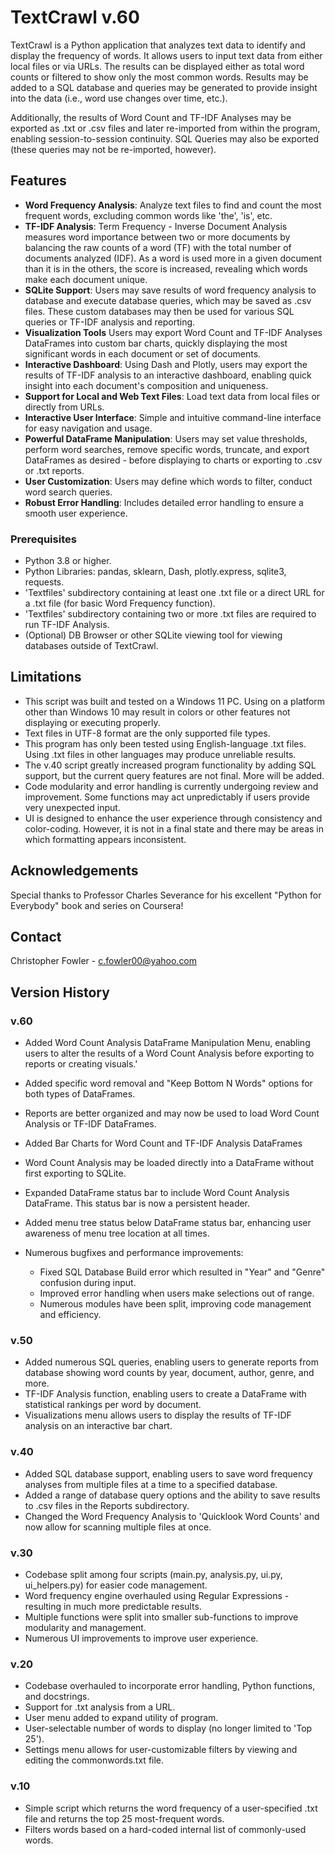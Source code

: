 # TextCrawl v.60

TextCrawl is a Python application that analyzes text data to identify and display the frequency of words. It allows users to input text data from either local files or via URLs. The results can be displayed either as total word counts or filtered to show only the most common words. Results may be added to a SQL database and queries may be generated to provide insight into the data (i.e., word use changes over time, etc.). 

Additionally, the results of Word Count and TF-IDF Analyses may be exported as .txt or .csv files and later re-imported from within the program, enabling session-to-session continuity. SQL Queries may also be exported (these queries may not be re-imported, however).

## Features
- **Word Frequency Analysis**: Analyze text files to find and count the most frequent words, excluding common words like 'the', 'is', etc.
- **TF-IDF Analysis**: Term Frequency - Inverse Document Analysis measures word importance between two or more documents by balancing the raw counts of a word (TF) with the total number of documents analyzed (IDF). As a word is used more in a given document than it is in the others, the score is increased, revealing which words make each document unique.
- **SQLite Support**: Users may save results of word frequency analysis to database and execute database queries, which may be saved as .csv files. These custom databases may then be used for various SQL queries or TF-IDF analysis and reporting.
- **Visualization Tools** Users may export Word Count and TF-IDF Analyses DataFrames into custom bar charts, quickly displaying the most significant words in each document or set of documents.
- **Interactive Dashboard**: Using Dash and Plotly, users may export the results of TF-IDF analysis to an interactive dashboard, enabling quick insight into each document's composition and uniqueness.
- **Support for Local and Web Text Files**: Load text data from local files or directly from URLs.
- **Interactive User Interface**: Simple and intuitive command-line interface for easy navigation and usage.
- **Powerful DataFrame Manipulation**: Users may set value thresholds, perform word searches, remove specific words, truncate, and export DataFrames as desired - before displaying to charts or exporting to .csv or .txt reports.
- **User Customization**: Users may define which words to filter, conduct word search queries.
- **Robust Error Handling**: Includes detailed error handling to ensure a smooth user experience.

### Prerequisites
- Python 3.8 or higher.
- Python Libraries: pandas, sklearn, Dash, plotly.express, sqlite3, requests.
- 'Textfiles' subdirectory containing at least one .txt file or a direct URL for a .txt file (for basic Word Frequency function).
- 'Textfiles' subdirectory containing two or more .txt files are required to run TF-IDF Analysis.
- (Optional) DB Browser or other SQLite viewing tool for viewing databases outside of TextCrawl.

## Limitations
- This script was built and tested on a Windows 11 PC. Using on a platform other than Windows 10 may result in colors or other features not displaying or executing properly.
- Text files in UTF-8 format are the only supported file types.
- This program has only been tested using English-language .txt files. Using .txt files in other languages may produce unreliable results.
- The v.40 script greatly increased program functionality by adding SQL support, but the current query features are not final. More will be added.
- Code modularity and error handling is currently undergoing review and improvement. Some functions may act unpredictably if users provide very unexpected input.
- UI is designed to enhance the user experience through consistency and color-coding. However, it is not in a final state and there may be areas in which formatting appears inconsistent.

## Acknowledgements
Special thanks to Professor Charles Severance for his excellent "Python for Everybody" book and series on Coursera!

## Contact
Christopher Fowler - c.fowler00@yahoo.com

## Version History

### v.60
- Added Word Count Analysis DataFrame Manipulation Menu, enabling users to alter the results of a Word Count Analysis before exporting to reports or creating visuals.'
- Added specific word removal and "Keep Bottom N Words" options for both types of DataFrames.
- Reports are better organized and may now be used to load Word Count Analysis or TF-IDF DataFrames.
- Added Bar Charts for Word Count and TF-IDF Analysis DataFrames
- Word Count Analysis may be loaded directly into a DataFrame without first exporting to SQLite.
- Expanded DataFrame status bar to include Word Count Analysis DataFrame. This status bar is now a persistent header.
- Added menu tree status below DataFrame status bar, enhancing user awareness of menu tree location at all times.

- Numerous bugfixes and performance improvements:
  - Fixed SQL Database Build error which resulted in "Year" and "Genre" confusion during input.
  - Improved error handling when users make selections out of range.
  - Numerous modules have been split, improving code management and efficiency.

### v.50
- Added numerous SQL queries, enabling users to generate reports from database showing word counts by year, document, author, genre, and more.
- TF-IDF Analysis function, enabling users to create a DataFrame with statistical rankings per word by document.
- Visualizations menu allows users to display the results of TF-IDF analysis on an interactive bar chart.

### v.40
- Added SQL database support, enabling users to save word frequency analyses from multiple files at a time to a specified database.
- Added a range of database query options and the ability to save results to .csv files in the Reports subdirectory.
- Changed the Word Frequency Analysis to 'Quicklook Word Counts' and now allow for scanning multiple files at once.

### v.30
- Codebase split among four scripts (main.py, analysis.py, ui.py, ui_helpers.py) for easier code management.
- Word frequency engine overhauled using Regular Expressions - resulting in much more predictable results.
- Multiple functions were split into smaller sub-functions to improve modularity and management.
- Numerous UI improvements to improve user experience.

### v.20
- Codebase overhauled to incorporate error handling, Python functions, and docstrings.
- Support for .txt analysis from a URL.
- User menu added to expand utility of program.
- User-selectable number of words to display (no longer limited to 'Top 25').
- Settings menu allows for user-customizable filters by viewing and editing the commonwords.txt file.


### v.10
- Simple script which returns the word frequency of a user-specified .txt file and returns the top 25 most-frequent words.
- Filters words based on a hard-coded internal list of commonly-used words.
